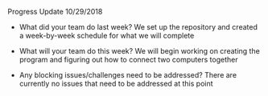 Progress Update 10/29/2018

- What did your team do last week?
	We set up the repository and created a  week-by-week schedule for what we will complete

- What will your team do this week?
	We will begin working on creating the program and figuring out how to connect two computers together
	
- Any blocking issues/challenges need to be addressed?
	There are currently no issues that need to be addressed at this point